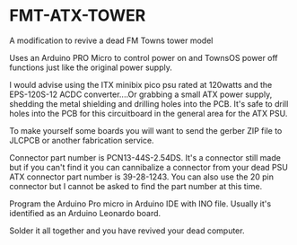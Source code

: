 # FMT-ATX-TOWER
A modification to revive a dead FM Towns tower model


Uses an Arduino PRO Micro to control power on and TownsOS power off functions just like the original power supply.

I would advise using the ITX minibix pico psu rated at 120watts and the EPS-120S-12 ACDC converter....Or grabbing a small ATX power supply, shedding the metal shielding and drilling holes into the PCB. It's safe to drill holes into the PCB for this circuitboard in the general area for the ATX PSU.

To make yourself some boards you will want to send the gerber ZIP file to JLCPCB or another fabrication service.  

Connector part number is PCN13-44S-2.54DS.  It's a connector still made but if you can't find it you can cannibalize a connector from your dead PSU
ATX connector part number is 39-28-1243.  You can also use the 20 pin connector but I cannot be asked to find the part number at this time.

Program the Arduino Pro micro in Arduino IDE with INO file.  Usually it's identified as an Arduino Leonardo board.

Solder it all together and you have revived your dead computer.
